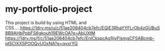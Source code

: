 # my-portfolio-project
This project is build by using HTML and CSS.....https://1drv.ms/u/c/51ae208404cb7efc/EQjE3RhaYYFLrOb4zGUBuS8B9AHbPpbFS6gkouh19EWcOA?e=AbUXtM
https://1drv.ms/f/c/51ae208404cb7efc/EnlCkspcAg1IjyFlsmgCFSABcmb-pt5ClXX5POOQyUOxNA?e=qyxrYQ
